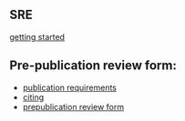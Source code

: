 
## SRE

[getting started](started.md)


## Pre-publication review form:

- [publication requirements](https://www.popdata.bc.ca/publishing_research_materials)
- [citing](https://wwww.popdata.bc.ca/publishing_research_materials/citingsources)
- [prepublication review form](https://www.popdata.bc.ca/publishing_research_materials/forms/prepublicdisclosure_review)


